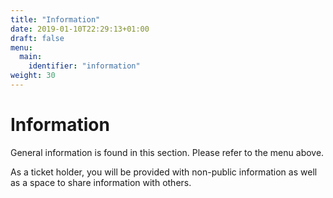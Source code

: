 ```yaml
---
title: "Information"
date: 2019-01-10T22:29:13+01:00
draft: false
menu:
  main:
    identifier: "information"
weight: 30
---
```


# Information

General information is found in this section. Please refer to the menu above.

As a ticket holder, you will be provided with non-public information as well as a space to share information with others.
